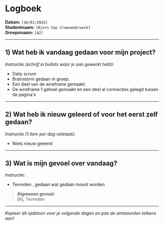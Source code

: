 # Logboek

**Datum:** `[16/01/2025]`  
**Studentnaam:** `[Bjorn Van Craenenbroeck]`  
**Groepsnaam:** `[A2]`

---

## 1) Wat heb ik vandaag gedaan voor mijn project?

*Instructie (schrijf in bullets waar je aan gewerkt hebt):*  
- Daily scrum
- Brainstorm gedaan in groep.
- Een deel van de wireframe gemaakt.
- De wireframe 1 geheel gemaakt en een deel al connecties gelegd tussen de pagina's



---
## 2) Wat heb ik nieuw geleerd of voor het eerst zelf gedaan?

*Instructie (1 item per dag volstaat):*  
- Niets nieuw geleerd

---

## 3) Wat is mijn gevoel over vandaag?

*Instructie:*  
- Tevreden , gedaan wat gedaan moest worden


> **Algmeeen gevoel:**  
 Blij, Tevreden

---

*Kopieer dit sjabloon voor je volgende dagen en pas de antwoorden telkens aan!*


